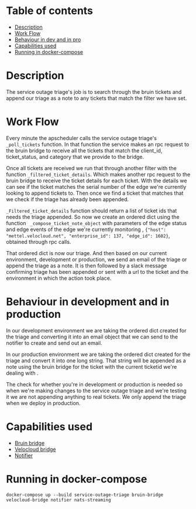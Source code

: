 # Table of contents
  * [Description](#description)
  * [Work Flow](#work-flow)
  * [Behaviour in dev and in pro](#behaviour-in-development-and-in-production)
  * [Capabilities used](#capabilities-used) 
  * [Running in docker-compose](#running-in-docker-compose)

# Description
The service outage triage's job is to search through the bruin tickets and append our triage as a note to any
tickets that match the filter we have set.

# Work Flow
Every minute the apscheduler calls the service outage triage's `_poll_tickets` function. In that function the service
makes an rpc request to the bruin bridge to receive all the tickets that match the client_id, ticket_status, and category
that we provide to the bridge.

Once all tickets are received we run that through another filter with the function `_filtered_ticket_details`.
Which makes another rpc request to the bruin bridge to receive the ticket details for each ticket. With
the details we can see if the ticket matches the serial number of the edge we're currently looking to append 
tickets to. Then once we find a ticket that matches that we check if the triage has already been appended.

`_Filtered_ticket_details` function should return a list of ticket ids that needs the triage appended.
So now we create an ordered dict using the function ` _compose_ticket_note_object` with parameters of the edge status
and edge events of the edge we're currently monitoring ,
`{"host": "mettel.velocloud.net", "enterprise_id": 137, "edge_id": 1602}`, obtained through rpc calls.

That ordered dict is now our triage. And then based on our current environment, development or production, 
we send an email of the triage or append the triage as a note. It is then followed by a slack message confirming triage
has been appended or sent with a url to the ticket and the environment in which the action took place.


# Behaviour in development and in production
In our development environment we are taking the ordered dict created for the triage and converting it into an email 
object that we can send to the notifier to create and send out an email.

In our production environment we are taking the ordered dict created for the triage and convert it into one long 
string. That string will be appended as a note using the bruin bridge for the ticket with the current ticketid
 we're dealing with .

The check for whether you're in development or production is needed so when we're making changes to the service outage
triage and we're testing it we are not appending anything to real tickets. We only append the triage when we deploy in
production. 

# Capabilities used
- [Bruin bridge](../bruin-bridge/README.md)
- [Velocloud bridge](../velocloud-bridge/README.md)
- [Notifier](../notifier/README.md)

# Running in docker-compose 
`docker-compose up --build service-outage-triage bruin-bridge velocloud-bridge notifier nats-streaming `
